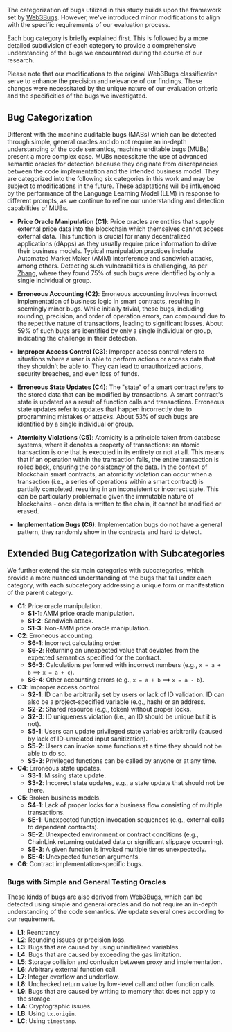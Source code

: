 The categorization of bugs utilized in this study builds upon the framework set by [Web3Bugs](https://github.com/ZhangZhuoSJTU/Web3Bugs/blob/main/docs/standard.md). However, we've introduced minor modifications to align with the specific requirements of our evaluation process.

Each bug category is briefly explained first. This is followed by a more detailed subdivision of each category to provide a comprehensive understanding of the bugs we encountered during the course of our research.

Please note that our modifications to the original Web3Bugs classification serve to enhance the precision and relevance of our findings. These changes were necessitated by the unique nature of our evaluation criteria and the specificities of the bugs we investigated.

## Bug Categorization
Different with the machine auditable bugs (MABs) which can be detected through simple, general oracles and do not require an in-depth understanding of the code semantics, machine unditable bugs (MUBs) present a more complex case. MUBs necessitate the use of advanced semantic oracles for detection because they originate from discrepancies between the code implementation and the intended business model. They are categorized into the following six categories in this work and may be subject to modifications in the future. These adaptations will be influenced by the performance of the Language Learning Model (LLM) in response to different prompts, as we continue to refine our understanding and detection capabilities of MUBs.

+ __Price Oracle Manipulation (C1)__:
Price oracles are entities that supply external price data into the blockchain which themselves cannot access external data. This function is crucial for many  decentralized applications (dApps) as they usually require price information to drive their business models. Typical manipulation practices include Automated Market Maker (AMM) interference and sandwich attacks, among others.
Detecting such vulnerabilities is challenging, as per [Zhang](https://github.com/ZhangZhuoSJTU/Web3Bugs/blob/main/papers/icse23.pdf), where they found 75% of such bugs were identified by only a single individual or group. 


+ __Erroneous Accounting (C2)__:
Erroneous accounting involves incorrect implementation of business logic in smart contracts, resulting in seemingly minor bugs. While initially trivial, these bugs, including rounding, precision, and order of operation errors, can compound due to the repetitive nature of transactions, leading to significant losses. About 59% of such bugs are identified by only a single individual or group, indicating the challenge in their detection.


+ __Improper Access Control (C3)__:
Improper access control refers to situations where a user is able to perform actions or access data that they shouldn't be able to. They can lead to unauthorized actions, security breaches, and even loss of funds.



+ __Erroneous State Updates (C4)__:
The "state" of a smart contract refers to the stored data that can be modified by transactions. A smart contract's state is updated as a result of function calls and transactions.  Erroneous state updates refer to updates that happen incorrectly due to programming mistakes or attacks. About 53% of such bugs are identified by a single individual or group.



+ __Atomicity Violations (C5)__:
Atomicity is a principle taken from database systems, where it denotes a property of transactions: an atomic transaction is one that is executed in its entirety or not at all. This means that if an operation within the transaction fails, the entire transaction is rolled back, ensuring the consistency of the data. In the context of blockchain smart contracts, an atomicity violation can occur when a transaction (i.e., a series of operations within a smart contract) is partially completed, resulting in an inconsistent or incorrect state. This can be particularly problematic given the immutable nature of blockchains - once data is written to the chain, it cannot be modified or erased.

+ __Implementation Bugs (C6)__:
Implementation bugs do not have a general pattern, they randomly show in the contracts and hard to detect.


## Extended Bug Categorization with Subcategories
We further extend the six main categories with subcategories, which provide a more nuanced understanding of the bugs that fall under each category, with each subcategory addressing a unique form or manifestation of the parent category.

+ __C1__: Price oracle manipulation.
    + __S1-1__: AMM price oracle manipulation.
    + __S1-2__: Sandwich attack.
    + __S1-3__: Non-AMM price oracle manipulation.
+ __C2__: Erroneous accounting.
    + __S6-1__: Incorrect calculating order.
    + __S6-2__: Returning an unexpected value that deviates from the expected semantics specified for the contract.
    + __S6-3__: Calculations performed with incorrect numbers (e.g., `x = a + b` ==> `x = a + c`).
    + __S6-4__: Other accounting errors (e.g., `x = a + b` ==> `x = a - b`).    
+ __C3__: Improper access control.
    + __S2-1__: ID can be arbitrarily set by users or lack of ID validation. ID can also be a project-specified variable (e.g., hash) or an address.
    + __S2-2__: Shared resource (e.g., token) without proper locks.
    + __S2-3__: ID uniqueness violation (i.e., an ID should be unique but it is not).
    + __S5-1__: Users can update privileged state variables arbitrarily (caused by lack of ID-unrelated input sanitization).
    + __S5-2__: Users can invoke some functions at a time they should not be able to do so.
    + __S5-3__: Privileged functions can be called by anyone or at any time.
+ __C4__: Erroneous state updates.
    + __S3-1__: Missing state update.
    + __S3-2__: Incorrect state updates, e.g., a state update that should not be there.
+ __C5__: Broken business models.
    + __S4-1__: Lack of proper locks for a business flow consisting of multiple transactions.
    + __SE-1__: Unexpected function invocation sequences (e.g., external calls to dependent contracts).
    + __SE-2__: Unexpected environment or contract conditions (e.g., ChainLink returning outdated data or significant slippage occurring).
    + __SE-3__: A given function is invoked multiple times unexpectedly.
    + __SE-4__: Unexpected function arguments.
+ __C6__: Contract implementation-specific bugs.


### Bugs with Simple and General Testing Oracles

These kinds of bugs are also derived from [Web3Bugs](https://github.com/ZhangZhuoSJTU/Web3Bugs/blob/main/docs/standard.md), which can be detected using simple and general oracles and do not require an in-depth understanding of the code semantics. We update several ones according to our requirement.

+ __L1__: Reentrancy.
+ __L2__: Rounding issues or precision loss.
+ __L3__: Bugs that are caused by using uninitialized variables.
+ __L4__: Bugs that are caused by exceeding the gas limitation.
+ __L5__: Storage collision and confusion between proxy and implementation.
+ __L6__: Arbitrary external function call.
+ __L7__: Integer overflow and underflow.
+ __L8__: Unchecked return value by low-level call and other function calls.
+ __L9__: Bugs that are caused by writing to memory that does not apply to the storage.
+ __LA__: Cryptographic issues.
+ __LB__: Using `tx.origin`.
+ __LC__: Using `timestamp`.